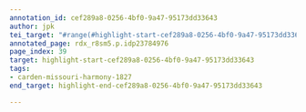 ```yaml
---
annotation_id: cef289a8-0256-4bf0-9a47-95173dd33643
author: jpk
tei_target: "#range(#highlight-start-cef289a8-0256-4bf0-9a47-95173dd33643, #highlight-end-cef289a8-0256-4bf0-9a47-95173dd33643)"
annotated_page: rdx_r8sm5.p.idp23784976
page_index: 39
target: highlight-start-cef289a8-0256-4bf0-9a47-95173dd33643
tags:
- carden-missouri-harmony-1827
end_target: highlight-end-cef289a8-0256-4bf0-9a47-95173dd33643

---
```

